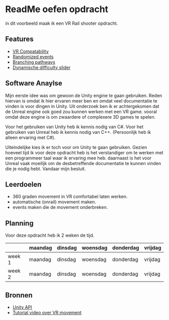 # ReadMe oefen opdracht

in dit voorbeeld maak ik een VR Rail shooter opdracht.

## Features

- [VR Compatability](https://github.com/VolkenK/ReadMe_oefenVersie/edit/master/README.md)
- [Randomized events](https://github.com/VolkenK/ReadMe_oefenVersie/edit/master/README.md)
- [Branching pathways](https://github.com/VolkenK/ReadMe_oefenVersie/edit/master/README.md)
- [Dynamische difficulty slider](https://github.com/VolkenK/ReadMe_oefenVersie/edit/master/README.md)

## Software Anaylse 




Mijn eerste idee was om gewoon de Unity engine te gaan gebruiken. Reden hiervan is omdat ik hier ervaren meer ben en omdat veel documentatie te vinden is voor dingen in Unity.
Uit onderzoek ben ik er achtergekomen dat de Unreal engine ook goed zou kunnen werken met een VR game. vooral omdat deze engine is om zwaardere of complexere 3D games te spelen.

Voor het gebruiken van Unity heb ik kennis nodig van C#. 
Voor het gebruiken van Unreal heb ik kennis nodig van C++. 
(Persoonlijk heb ik alleen ervaring met C#).

Uiteindelijke kies ik er toch voor om Unity te gaan gebruiken. Gezien hoeveel tijd ik voor deze opdracht heb is het verstandiger om te werken met een programmeer taal waar ik ervaring mee heb. daarnaast is het voor Unreal vaak moeilijk om de desbetreffende documentatie te kunnen vinden die je nodig hebt.
Vandaar mijn besluit.

## Leerdoelen 
- 360 graden movement in VR comfortabel laten werken.
- automatische (onrail) movement maken.
- events maken die de movement onderbreken.

## Planning 
Voor deze opdracht heb ik 2 weken de tijd.

| | maandag | dinsdag | woensdag | donderdag | vrijdag |
| --- | --- | --- | --- | --- | --- |
|week 1 | maandag | dinsdag | woensdag | donderdag | vrijdag
|week 2 | maandag |dinsdag | woensdag | donderdag | vrijdag |

## Bronnen
- [Unity API](https://docs.unity3d.com/ScriptReference/Mathf.Lerp.html)
- [Tutorial video over VR movement](https://github.com/VolkenK/ReadMe_oefenVersie/edit/master/README.md)
